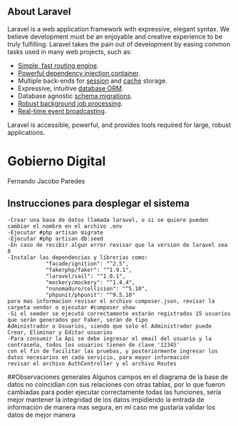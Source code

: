 ## About Laravel

Laravel is a web application framework with expressive, elegant syntax. We believe development must be an enjoyable and creative experience to be truly fulfilling. Laravel takes the pain out of development by easing common tasks used in many web projects, such as:

- [Simple, fast routing engine](https://laravel.com/docs/routing).
- [Powerful dependency injection container](https://laravel.com/docs/container).
- Multiple back-ends for [session](https://laravel.com/docs/session) and [cache](https://laravel.com/docs/cache) storage.
- Expressive, intuitive [database ORM](https://laravel.com/docs/eloquent).
- Database agnostic [schema migrations](https://laravel.com/docs/migrations).
- [Robust background job processing](https://laravel.com/docs/queues).
- [Real-time event broadcasting](https://laravel.com/docs/broadcasting).

Laravel is accessible, powerful, and provides tools required for large, robust applications.

# Gobierno Digital

Fernando Jacobo Paredes

## Instrucciones para desplegar el sistema

	-Crear una base de datos llamada laravel, o si se quiere pueden cambiar el nombre en el archivo .env
	-Ejecutar #php artisan migrate
	-Ejecutar #php artisan db:seed
	-En caso de recibir algun error revisar que la version de laravel sea 8
	-Instalar las dependencias y librerias como:
		        "facade/ignition": "^2.5",
        		"fakerphp/faker": "^1.9.1",
        		"laravel/sail": "^1.0.1",
        		"mockery/mockery": "^1.4.4",
        		"nunomaduro/collision": "^5.10",
        		"phpunit/phpunit": "^9.5.10"
	para mas informacion revisar el archivo composer.json, revisar la carpeta vendor o ejecutar #composer show
	-Si el seeder se ejecutó correctamente estarán registrados 15 usuarios que serán generados por Faker, serán de tipo
	Administrador o Usuarios, siendo que solo el Administrador puede Crear, Eliminar y Editar usuarios
	-Para consumir la Api se debe ingresar el email del usuario y la contraseña, todos los usuarios tienen de clave '12345'
	con el fin de facilitar las pruebas, y posteriormente ingresar los datos necesarios en cada servicio, para mayor información
	revisar el archivo AuthController y el archivo Routes

##Observaciones generales
Algunos campos en el diagrama de la base de datos no coincidian con sus relaciones con otras tablas, por lo que fueron cambiadas para poder ejecutar correctamente todas las funciones, sería mejor mantener la integridad de los datos impidiendo la entrada de información
de manera mas segura, en mi caso me gustaría validar los datos de mejor manera
